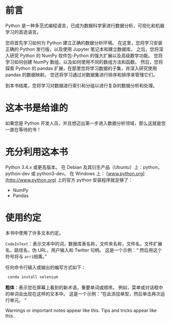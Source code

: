 # 前言

Python 是一种多范式编程语言，已成为数据科学家进行数据分析，可视化和机器学习的首选语言。

您将首先学习如何为 Python 建立正确的数据分析环境。 在这里，您将学习安装正确的 Python 发行版，以及使用 Jupyter 笔记本和建立数据库。 之后，您将深入研究 Python 的 NumPy 软件包-Python 的强大扩展以及高级数学功能。 您将学习如何创建 NumPy 数组，以及如何使用不同的数组方法和函数。 然后，您将探索 Python 的 pandas 扩展，在那里您将学习数据的子集，并深入研究使用 pandas 的数据映射。 您还将学习通过对数据集进行排序和排序来管理它们。

到本书结尾，您将学习对数据进行索引和分组以进行复杂的数据分析和处理。

# 这本书是给谁的

如果您是 Python 开发人员，并且想迈出第一步进入数据分析领域，那么这就是您一直在等待的书！

# 充分利用这本书

Python 3.4.x 或更高版本。 在 Debian 及其衍生产品（Ubuntu）上：python，python-dev 或 python3-dev。 在 Windows 上： [www.python.org](http://www.python.org) 上的官方 python 安装程序就足够了：

*   NumPy
*   Pandas


# 使用约定

本书中使用了许多文本约定。

`CodeInText`：表示文本中的词，数据库表名称，文件夹名称，文件名，文件扩展名，路径名，伪 URL，用户输入和 Twitter 句柄。 这是一个示例：“ 然后用这个符号将与  `arr1`相乘。”

任何命令行输入或输出的编写方式如下：

```py
 conda install selenium 
```

**粗体**：表示您在屏幕上看到的新术语，重要单词或顺序。 例如，菜单或对话框中的单词会出现在这样的文本中。 这是一个示例：“在此添加单型，然后单击再次运行单元。 ”

Warnings or important notes appear like this. Tips and tricks appear like this.
